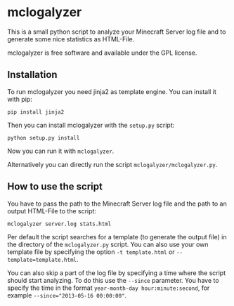 # mclogalyzer #

This is a small python script to analyze your Minecraft Server log file and to
generate some nice statistics as HTML-File.

mclogalyzer is free software and available under the GPL license.

## Installation ##

To run mclogalyzer you need jinja2 as template engine. You can install it with
pip:

```
pip install jinja2
```

Then you can install mclogalyzer with the `setup.py` script:

```
python setup.py install 
```

Now you can run it with `mclogalyzer`.

Alternatively you can directly run the script `mclogalyzer/mclogalyzer.py`.

## How to use the script ##

You have to pass the path to the Minecraft Server log file and the path to an
output HTML-File to the script:

```
mclogalyzer server.log stats.html
```

Per default the script searches for a template (to generate the output file) in
the directory of the `mclogalyzer.py` script. You can also use your own
template file by specifying the option `-t template.html` or
`--template=template.html`.

You can also skip a part of the log file by specifying a time where the script
should start analyzing. To do this use the `--since` parameter. You have to
specify the time in the format `year-month-day hour:minute:second`, for example
`--since="2013-05-16 00:00:00"`.
